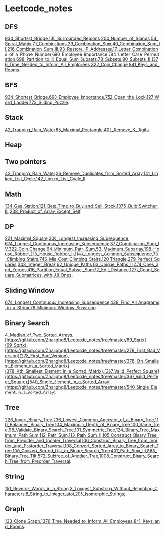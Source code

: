 # Leetcode_notes

## DFS
[934_Shortest_Bridge](https://github.com/Zhanghq8/Leetcode_notes/tree/master/934_Shortest_Bridge),[130_Surrounded_Regions](https://github.com/Zhanghq8/Leetcode_notes/tree/master/130_Surrounded_Regions),[200_Number_of_Islands](https://github.com/Zhanghq8/Leetcode_notes/tree/master/200_Number_of_Islands),[54_Spiral_Matrix](https://github.com/Zhanghq8/Leetcode_notes/tree/master/54_Spiral_Matrix),[77_Combinations](https://github.com/Zhanghq8/Leetcode_notes/tree/master/77_Combinations),[39_Combination_Sum](https://github.com/Zhanghq8/Leetcode_notes/tree/master/39_Combination_Sum),[40_Combination_Sum_II](https://github.com/Zhanghq8/Leetcode_notes/tree/master/40_Combination_Sum_II),[216_Combination_Sum_III](https://github.com/Zhanghq8/Leetcode_notes/tree/master/216_Combination_Sum_III),[93_Restore_IP_Addresses](https://github.com/Zhanghq8/Leetcode_notes/tree/master/93_Restore_IP_Addresses),[17_Letter_Combinations_of_a_Phone_Number](https://github.com/Zhanghq8/Leetcode_notes/tree/master/17_Letter_Combinations_of_a_Phone_Number),[690_Employee_Importance](https://github.com/Zhanghq8/Leetcode_notes/tree/master/690_Employee_Importance),[784_Letter_Case_Permutation](https://github.com/Zhanghq8/Leetcode_notes/tree/master/784_Letter_Case_Permutation),[698_Partition_to_K_Equal_Sum_Subsets](https://github.com/Zhanghq8/Leetcode_notes/tree/master/698_Partition_to_K_Equal_Sum_Subsets),[78_Subsets](https://github.com/Zhanghq8/Leetcode_notes/tree/master/78_Subsets),[90_Subsets_II](https://github.com/Zhanghq8/Leetcode_notes/tree/master/90_Subsets_II),[1376_Time_Needed_to_Inform_All_Employees](https://github.com/Zhanghq8/Leetcode_notes/tree/master/1376_Time_Needed_to_Inform_All_Employees),[322_Coin_Change](https://github.com/Zhanghq8/Leetcode_notes/tree/master/322_Coin_Change),[841_Keys_and_Rooms](https://github.com/Zhanghq8/Leetcode_notes/tree/master/841_Keys_and_Rooms).

## BFS
[934_Shortest_Bridge](https://github.com/Zhanghq8/Leetcode_notes/tree/master/934_Shortest_Bridge),[690_Employee_Importance](https://github.com/Zhanghq8/Leetcode_notes/tree/master/690_Employee_Importance),[752_Open_the_Lock](https://github.com/Zhanghq8/Leetcode_notes/tree/master/752_Open_the_Lock),[127_Word_Ladder](https://github.com/Zhanghq8/Leetcode_notes/tree/master/127_Word_Ladder),[773_Sliding_Puzzle](https://github.com/Zhanghq8/Leetcode_notes/tree/master/773_Sliding_Puzzle).

## Stack
[42_Trapping_Rain_Water](https://github.com/Zhanghq8/Leetcode_notes/tree/master/42_Trapping_Rain_Water),[85_Maximal_Rectangle](https://github.com/Zhanghq8/Leetcode_notes/tree/master/85_Maximal_Rectangle),[402_Remove_K_Digits](https://github.com/Zhanghq8/Leetcode_notes/tree/master/402_Remove_K_Digits).

## Heap

## Two pointers
[42_Trapping_Rain_Water](https://github.com/Zhanghq8/Leetcode_notes/tree/master/42_Trapping_Rain_Water),[26_Remove_Duplicates_from_Sorted_Array](https://github.com/Zhanghq8/Leetcode_notes/tree/master/26_Remove_Duplicates_from_Sorted_Array),[141_Linked_List_Cycle](https://github.com/Zhanghq8/Leetcode_notes/tree/master/141_Linked_List_Cycle),[142_Linked_List_Cycle_II](https://github.com/Zhanghq8/Leetcode_notes/tree/master/142_Linked_List_Cycle_II).

## Math
[134_Gas_Station](https://github.com/Zhanghq8/Leetcode_notes/tree/master/134_Gas_Station),[121_Best_Time_to_Buy_and_Sell_Stock](https://github.com/Zhanghq8/Leetcode_notes/tree/master/121_Best_Time_to_Buy_and_Sell_Stock),[1375_Bulb_Switcher_III](https://github.com/Zhanghq8/Leetcode_notes/tree/master/1375_Bulb_Switcher_III),[238_Product_of_Array_Except_Self](https://github.com/Zhanghq8/Leetcode_notes/tree/master/238_Product_of_Array_Except_Self).

## DP
[221_Maximal_Square](https://github.com/Zhanghq8/Leetcode_notes/tree/master/221_Maximal_Square),[300_Longest_Increasing_Subsequence](https://github.com/Zhanghq8/Leetcode_notes/tree/master/300_Longest_Increasing_Subsequence),
[674_Longest_Continuous_Increasing_Subsequence](https://github.com/Zhanghq8/Leetcode_notes/tree/master/674_Longest_Continuous_Increasing_Subsequence),[377_Combination_Sum_IV](https://github.com/Zhanghq8/Leetcode_notes/tree/master/377_Combination_Sum_IV),[322_Coin_Change](https://github.com/Zhanghq8/Leetcode_notes/tree/master/322_Coin_Change),[64_Minimum_Path_Sum](https://github.com/Zhanghq8/Leetcode_notes/tree/master/64_Minimum_Path_Sum),[53_Maximum_Subarray](https://github.com/Zhanghq8/Leetcode_notes/tree/master/53_Maximum_Subarray),[198_House_Robber](https://github.com/Zhanghq8/Leetcode_notes/tree/master/198_House_Robber),[213_House_Robber_II](https://github.com/Zhanghq8/Leetcode_notes/tree/master/213_House_Robber_II),[1143_Longest_Common_Subsequence](https://github.com/Zhanghq8/Leetcode_notes/tree/master/1143_Longest_Common_Subsequence),[70_Climbing_Stairs](https://github.com/Zhanghq8/Leetcode_notes/tree/master/70_Climbing_Stairs),[746_Min_Cost_Climbing_Stairs](https://github.com/Zhanghq8/Leetcode_notes/tree/master/746_Min_Cost_Climbing_Stairs),[120_Triangle](https://github.com/Zhanghq8/Leetcode_notes/tree/master/120_Triangle),[279_Perfect_Squares](https://github.com/Zhanghq8/Leetcode_notes/tree/master/279_Perfect_Squares),[343_Integer_Break](https://github.com/Zhanghq8/Leetcode_notes/tree/master/343_Integer_Break),[62_Unique_Paths](https://github.com/Zhanghq8/Leetcode_notes/tree/master/62_Unique_Paths),[63_Unique_Paths_II](https://github.com/Zhanghq8/Leetcode_notes/tree/master/63_Unique_Paths_II),[474_Ones_and_Zeroes](https://github.com/Zhanghq8/Leetcode_notes/tree/master/474_Ones_and_Zeroes),[416_Partition_Equal_Subset_Sum](https://github.com/Zhanghq8/Leetcode_notes/tree/master/416_Partition_Equal_Subset_Sum)[72_Edit_Distance](https://github.com/Zhanghq8/Leetcode_notes/tree/master/72_Edit_Distance),[1277_Count_Square_Submatrices_with_All_Ones](https://github.com/Zhanghq8/Leetcode_notes/tree/master/1277_Count_Square_Submatrices_with_All_Ones).

## Sliding Window
[674_Longest_Continuous_Increasing_Subsequence](https://github.com/Zhanghq8/Leetcode_notes/tree/master/674_Longest_Continuous_Increasing_Subsequence),[438_Find_All_Anagrams_in_a_String](https://github.com/Zhanghq8/Leetcode_notes/tree/master/438_Find_All_Anagrams_in_a_String),[76_Minimum_Window_Substring](https://github.com/Zhanghq8/Leetcode_notes/tree/master/76_Minimum_Window_Substring).

## Binary Search
[4_Median_of_Two_Sorted_Arrays](https://github.com/Zhanghq8/Leetcode_notes/tree/master/4_Median_of_Two_Sorted_Arrays),[https://github.com/Zhanghq8/Leetcode_notes/tree/master/69_Sqrtx](69_Sqrtx),[https://github.com/Zhanghq8/Leetcode_notes/tree/master/278_First_Bad_Version](278_First_Bad_Version),[https://github.com/Zhanghq8/Leetcode_notes/tree/master/378_Kth_Smallest_Element_in_a_Sorted_Matrix](378_Kth_Smallest_Element_in_a_Sorted_Matrix),[367_Valid_Perfect_Square](https://github.com/Zhanghq8/Leetcode_notes/tree/master/367_Valid_Perfect_Square),[540_Single_Element_in_a_Sorted_Array](https://github.com/Zhanghq8/Leetcode_notes/tree/master/540_Single_Element_in_a_Sorted_Array).

## Tree
[226_Invert_Binary_Tree](https://github.com/Zhanghq8/Leetcode_notes/tree/master/226_Invert_Binary_Tree),[236_Lowest_Common_Ancestor_of_a_Binary_Tree](https://github.com/Zhanghq8/Leetcode_notes/tree/master/236_Lowest_Common_Ancestor_of_a_Binary_Tree),[110_Balanced_Binary_Tree](https://github.com/Zhanghq8/Leetcode_notes/tree/master/110_Balanced_Binary_Tree),[104_Maximum_Depth_of_Binary_Tree](https://github.com/Zhanghq8/Leetcode_notes/tree/master/104_Maximum_Depth_of_Binary_Tree),[100_Same_Tree](https://github.com/Zhanghq8/Leetcode_notes/tree/master/100_Same_Tree),[98_Validate_Binary_Search_Tree](https://github.com/Zhanghq8/Leetcode_notes/tree/master/98_Validate_Binary_Search_Tree),[101_Symmetric_Tree](https://github.com/Zhanghq8/Leetcode_notes/tree/master/101_Symmetric_Tree),[124_Binary_Tree_Maximum_Path_Sum](https://github.com/Zhanghq8/Leetcode_notes/tree/master/124_Binary_Tree_Maximum_Path_Sum),[112_Path_Sum](https://github.com/Zhanghq8/Leetcode_notes/tree/master/112_Path_Sum),[113_Path_Sum_II](https://github.com/Zhanghq8/Leetcode_notes/tree/master/113_Path_Sum_II),[105_Construct_Binary_Tree_from_Preorder_and_Inorder_Traversal](https://github.com/Zhanghq8/Leetcode_notes/tree/master/105_Construct_Binary_Tree_from_Preorder_and_Inorder_Traversal),[106_Construct_Binary_Tree_from_Inorder_and_Postorder_Traversal](https://github.com/Zhanghq8/Leetcode_notes/tree/master/106_Construct_Binary_Tree_from_Inorder_and_Postorder_Traversal),[108_Convert_Sorted_Array_to_Binary_Search_Tree](https://github.com/Zhanghq8/Leetcode_notes/tree/master/108_Convert_Sorted_Array_to_Binary_Search_Tree),[109_Convert_Sorted_List_to_Binary_Search_Tree](https://github.com/Zhanghq8/Leetcode_notes/tree/master/109_Convert_Sorted_List_to_Binary_Search_Tree),[437_Path_Sum_III](https://github.com/Zhanghq8/Leetcode_notes/tree/master/437_Path_Sum_III),[563_Binary_Tree_Tilt](https://github.com/Zhanghq8/Leetcode_notes/tree/master/563_Binary_Tree_Tilt),[572_Subtree_of_Another_Tree](https://github.com/Zhanghq8/Leetcode_notes/tree/master/572_Subtree_of_Another_Tree),[1008_Construct_Binary_Search_Tree_from_Preorder_Traversal](https://github.com/Zhanghq8/Leetcode_notes/tree/master/1008_Construct_Binary_Search_Tree_from_Preorder_Traversal).

## String
[151_Reverse_Words_in_a_String](https://github.com/Zhanghq8/Leetcode_notes/tree/master/151_Reverse_Words_in_a_String),[3_Longest_Substring_Without_Repeating_Characters](https://github.com/Zhanghq8/Leetcode_notes/tree/master/3_Longest_Substring_Without_Repeating_Characters),[8_String_to_Integer_atoi](https://github.com/Zhanghq8/Leetcode_notes/tree/master/8_String_to_Integer_atoi),[205_Isomorphic_Strings](https://github.com/Zhanghq8/Leetcode_notes/tree/master/205_Isomorphic_Strings);

## Graph
[133_Clone_Graph](https://github.com/Zhanghq8/Leetcode_notes/tree/master/133_Clone_Graph),[1376_Time_Needed_to_Inform_All_Employees](https://github.com/Zhanghq8/Leetcode_notes/tree/master/1376_Time_Needed_to_Inform_All_Employees),[841_Keys_and_Rooms](https://github.com/Zhanghq8/Leetcode_notes/tree/master/841_Keys_and_Rooms).



